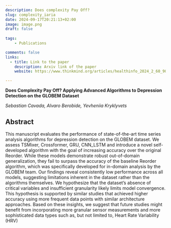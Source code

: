 ```yaml
---
description: Does complexity Pay Off?
slug: complexity_iaria
date: 2024-09-17T20:21:13+02:00
image: image.png
draft: false
    
tags:
    - Publications

comments: false
links:
  - title: Link to the paper
    description: Arxiv link of the paper
    website: https://www.thinkmind.org/articles/healthinfo_2024_2_60_90043.pdf

---
```


**Does Complexity Pay Off? Applying Advanced Algorithms to Depression Detection on the GLOBEM Dataset**

*Sebastian Cavada, Alvaro Berobide, Yevheniia Kryklyvets*

## Abstract

This manuscript evaluates the performance of state-of-the-art time series analysis algorithms for depression detection on the GLOBEM dataset. We assess TSMixer, Crossformer, GRU, CNN_LSTM and introduce a novel self-developed algorithm with the goal of increasing accuracy over the original Reorder. While these models demonstrate robust out-of-domain generalization, they fail to surpass the accuracy of the baseline Reorder algorithm, which was specifically developed for in-domain analysis by the GLOBEM team. Our findings reveal consistently low performance across all models, suggesting limitations inherent in the dataset rather than the algorithms themselves. We hypothesize that the dataset’s absence of critical variables and insufficient granularity likely limits model convergence. This hypothesis is supported by similar studies that achieved higher accuracy using more frequent data points with similar architecture approaches. Based on these insights, we suggest that future studies might benefit from incorporating more granular sensor measurements and more sophisticated data types such as, but not limited to, Heart Rate Variability (HRV)